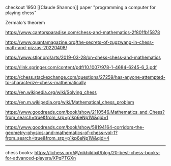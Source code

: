 checkout 1950 [[Claude Shannon]] paper "programming a computer for playing chess"

Zermalo's theorem 

https://www.cantorsparadise.com/chess-and-mathematics-2f801fb15878

https://www.quantamagazine.org/the-secrets-of-zugzwang-in-chess-math-and-pizzas-20220408/

https://www.stlpr.org/arts/2019-03-28/on-chess-chess-and-mathematics

https://link.springer.com/content/pdf/10.1007/978-1-4684-6245-6_3.pdf

https://chess.stackexchange.com/questions/27259/has-anyone-attempted-to-characterize-chess-mathematically

https://en.wikipedia.org/wiki/Solving_chess

https://en.m.wikipedia.org/wiki/Mathematical_chess_problem

https://www.goodreads.com/book/show/2110546.Mathematics_and_Chess?from_search=true&from_srp=p1kp6eNp1W&qid=1

https://www.goodreads.com/book/show/58194164-corridors-the-geometry-physics-and-mathematics-of-chess-vol-1?from_search=true&from_srp=p1kp6eNp1W&qid=4

___
chess books:
https://lichess.org/@/nikhildixit/blog/20-best-chess-books-for-advanced-players/XPqPTGXn

